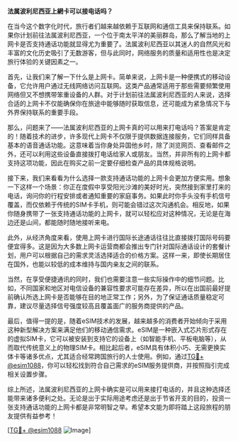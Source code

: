 **法属波利尼西亚上網卡可以接电话吗？**

在当今这个数字化时代，旅行者们越来越依赖于互联网和通信工具来保持联系。如果你计划前往法属波利尼西亚，一个位于南太平洋的美丽群岛，那么了解当地的上网卡是否支持通话功能就显得尤为重要了。法属波利尼西亚以其迷人的自然风光和丰富的文化历史吸引了无数游客，但与此同时，网络服务的质量和适用性也是决定旅行体验的关键因素之一。

首先，让我们来了解一下什么是上网卡。简单来说，上网卡是一种便携式的移动设备，它允许用户通过无线网络访问互联网。这类产品通常适用于那些需要频繁使用网络但又不想携带笨重设备的人群。对于计划前往法属波利尼西亚的人来说，选择合适的上网卡不仅能确保你在旅途中能够随时获取信息，还可能成为紧急情况下与外界保持联系的重要手段。

那么，问题来了——法属波利尼西亚的上网卡真的可以用来打电话吗？答案是肯定的！随着技术的进步，许多现代上网卡不仅限于提供数据连接服务，它们同样具备基本的语音通话功能。这意味着当你身处异国他乡时，除了浏览网页、查看邮件之外，还可以利用这些设备直接拨打电话给家人或朋友。当然，并非所有的上网卡都支持这项功能，因此在购买之前一定要仔细检查产品的具体规格说明。

接下来，我们来看看为什么选择一款支持通话功能的上网卡会更加方便实用。想象一下这样一个场景：你正在度假中享受阳光沙滩的美好时光，突然接到家里打来的电话，询问你的行程安排或者通知重要的家庭事务。如果此时你手头没有手机信号覆盖，而仅依赖于传统的SIM卡手机，则可能会错过这次沟通机会。相反地，如果你随身携带了一张支持通话功能的上网卡，就可以轻松应对这种情况，无论是在海边还是山间，都能随时随地接听来电。

此外，从经济角度来看，使用上网卡进行国际长途通话往往比直接拨打国际号码要便宜得多。这是因为大多数上网卡运营商都会推出专门针对国际通话设计的套餐计划，用户可以根据自己的需求灵活选择适合的价格方案。这样一来，即使长期居住在国外，也能以较低的成本维持与国内亲友之间的联系。

当然，在享受便捷通讯的同时，我们也需要注意一些实际操作中的细节问题。比如，不同国家和地区对电信设备的兼容性要求可能存在差异，所以在出国前最好提前确认所选上网卡是否能够在目的地正常工作；另外，为了保证通话质量稳定可靠，建议尽量选择信号强度较高且覆盖面广的服务商提供的产品。

最后，值得一提的是，随着eSIM技术的发展，越来越多的消费者开始倾向于采用这种新型解决方案来满足他们的移动通信需求。eSIM是一种嵌入式芯片形式存在的虚拟SIM卡，它可以被安装到支持它的设备上（如智能手机、平板电脑等），从而取代传统意义上的物理SIM卡。相比起后者，eSIM具有体积小巧、无需更换实体卡等诸多优点，尤其适合经常跨国旅行的人士使用。例如，通过[TG💪+ @esim1088](https://t.me/s/esim1088)，你可以轻松找到符合自己需求的eSIM服务提供商，并按照指引完成相关设置步骤。

综上所述，法属波利尼西亚的上网卡确实是可以用来接打电话的，并且这种选择还能带来诸多便利之处。无论是出于实际用途考虑还是出于节省开支的目的，投资一张支持通话功能的上网卡都是非常明智之举。希望本文能为即将踏上这段旅程的朋友提供有益参考！

[[TG💪+ @esim1088](https://t.me/s/esim1088) ![Image](https://i.postimg.cc/4NQfJmqS/Snipaste-2025-05-13-00-14-12.png)]